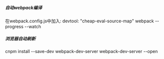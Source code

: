 ##### 自动webpack编译
在webpack.config.js中加入: devtool: "cheap-eval-source-map"
webpack --progress --watch
##### 浏览器自动刷新
cnpm install --save-dev webpack-dev-server
webpack-dev-server --open